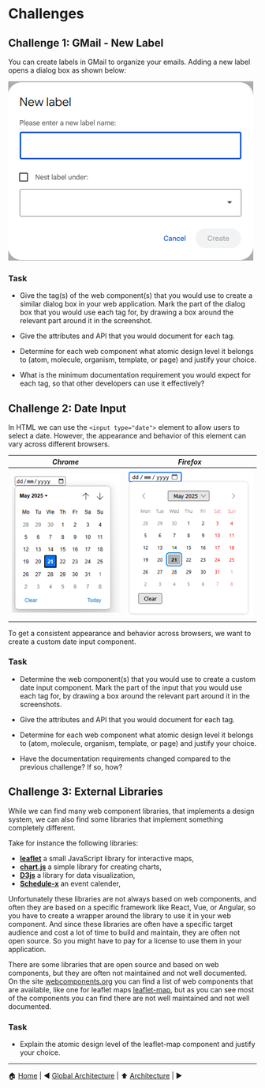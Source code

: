# Challenges

## Challenge 1: GMail - New Label

You can create labels in GMail to organize your emails. Adding a new label opens a dialog box as shown below:

![GMail New Label Dialog](./assets/gmail-new-label.png)

### Task

- Give the tag(s) of the web component(s) that you would use to create a similar dialog box in your web application.
Mark the part of the dialog box that you would use each tag for, by drawing a box around the relevant part around it in the screenshot.

- Give the attributes and API that you would document for each tag.

- Determine for each web component what atomic design level it belongs to (atom, molecule, organism, template, or page) and justify your choice.
  
- What is the minimum documentation requirement you would expect for each tag, so that other developers can use it effectively?

## Challenge 2: Date Input

In HTML we can use the `<input type="date">` element to allow users to select a date. However, the appearance and behavior of this element can vary across different browsers.

|                       _Chrome_                       |                       _Firefox_                        |
| :--------------------------------------------------: | :----------------------------------------------------: |
| ![Chrome date input](./assets/date-input-chrome.png) | ![Firefox date input](./assets/date-input-firefox.png) |

To get a consistent appearance and behavior across browsers, we want to create a custom date input component.

### Task

- Determine the web component(s) that you would use to create a custom date input component. Mark the part of the input that you would use each tag for, by drawing a box around the relevant part around it in the screenshots.

- Give the attributes and API that you would document for each tag.

- Determine for each web component what atomic design level it belongs to (atom, molecule, organism, template, or page) and justify your choice.

- Have the documentation requirements changed compared to the previous challenge? If so, how?

## Challenge 3: External Libraries

While we can find many web component libraries, that implements a design system, we can also find some libraries that implement something completely different.

Take for instance the following libraries:

- [**leaflet**](https://leafletjs.com/) a small JavaScript library for interactive maps,
- [**chart.js**](https://www.chartjs.org/) a simple library for creating charts,
- [**D3js**](https://d3js.org/) a library for data visualization,
- [**Schedule-x**](https://schedule-x.dev/) an event calender,

Unfortunately these libraries are not always based on web components, and often they are based on a specific framework
like React, Vue, or Angular, so you have to create a wrapper around the library to use it in your web component. And
since these libraries are often have a specific target audience and cost a lot of time to build and maintain, they are
often not open source. So you might have to pay for a license to use them in your application.

There are some libraries that are open source and based on web components, but they are often not maintained and not
well documented. On the site [webcomponents.org](https://webcomponents.org/) you can find a list of web components that
are available, like one for leaflet maps [leaflet-map](https://prtksxna.github.io/leaflet-map-component/), but as you
can see most of the components you can find there are not well maintained and not well documented.

### Task

- Explain the atomic design level of the leaflet-map component and justify your choice.

---

:house: [Home](../README.md) | :arrow_backward: [Global Architecture](./global-architecture.md) | :arrow_up:
[Architecture](./README.md) | []() :arrow_forward:
